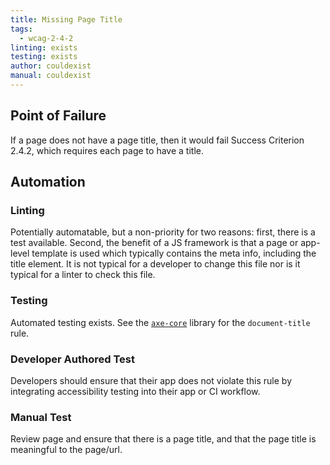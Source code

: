 ```yaml
---
title: Missing Page Title
tags:
  - wcag-2-4-2
linting: exists
testing: exists
author: couldexist
manual: couldexist
---
```


## Point of Failure

If a page does not have a page title, then it would fail Success Criterion 2.4.2, which requires each page to have a title.

## Automation

### Linting

Potentially automatable, but a non-priority for two reasons: first, there is a test available. Second, the benefit of a JS framework is that a page or app-level template is used which typically contains the meta info, including the title element. It is not typical for a developer to change this file nor is it typical for a linter to check this file.

### Testing

Automated testing exists. See the [`axe-core`](https://github.com/dequelabs/axe-core) library for the `document-title` rule.

### Developer Authored Test

Developers should ensure that their app does not violate this rule by integrating accessibility testing into their app or CI workflow.

### Manual Test

Review page and ensure that there is a page title, and that the page title is meaningful to the page/url.
